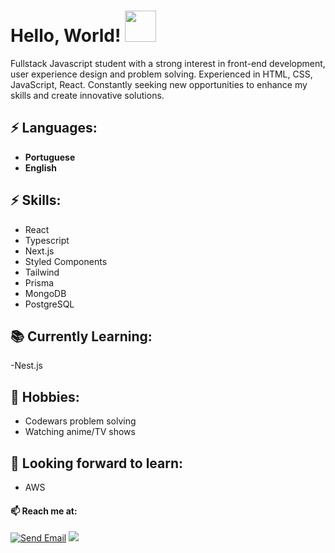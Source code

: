 # Hello, World! <img src="https://media.giphy.com/media/mGcNjsfWAjY5AEZNw6/giphy.gif" width="50">

Fullstack Javascript student with a strong interest in front-end development, user experience design and problem solving.
Experienced in HTML, CSS, JavaScript, React.
Constantly seeking new opportunities to enhance my skills and create innovative solutions.

## ⚡ Languages:
-  **Portuguese**
-   **English**

## ⚡ Skills:
- React
- Typescript
- Next.js
- Styled Components
- Tailwind
- Prisma
- MongoDB
- PostgreSQL
  
## 📚 Currently Learning:
-Nest.js


## 📅 Hobbies:
- Codewars problem solving
- Watching anime/TV shows

## 🌱 Looking forward to learn:
- AWS


#### 📫 Reach me at:

[![Send Email](https://img.shields.io/badge/Gmail-D14836?style=for-the-badge&logo=gmail&logoColor=white)](mailto:andreymudri@gmail.com)
 <a href="https://www.instagram.com/andreymudri/"><img src="https://img.shields.io/badge/instagram-%23dc2743.svg?&style=for-the-badge&logo=instagram&logoColor=white" /></a>


